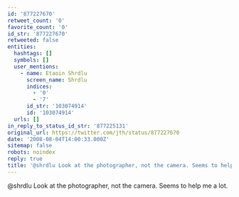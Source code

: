 ```yaml
---
id: '877227670'
retweet_count: '0'
favorite_count: '0'
id_str: '877227670'
retweeted: false
entities:
  hashtags: []
  symbols: []
  user_mentions:
    - name: Etaoin Shrdlu
      screen_name: Shrdlu
      indices:
        - '0'
        - '7'
      id_str: '103074914'
      id: '103074914'
  urls: []
in_reply_to_status_id_str: '877225131'
original_url: https://twitter.com/jth/status/877227670
date: '2008-08-04T14:00:33.000Z'
sitemap: false
robots: noindex
reply: true
title: '@shrdlu Look at the photographer, not the camera. Seems to help me a lot.'
---
```


@shrdlu Look at the photographer, not the camera. Seems to help me a lot.